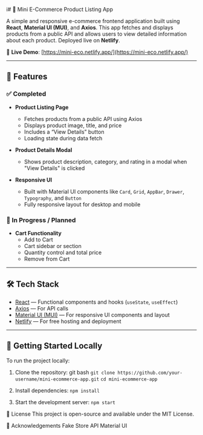 i# 🛒 Mini E-Commerce Product Listing App

A simple and responsive e-commerce frontend application built using **React**, **Material UI (MUI)**, and **Axios**. This app fetches and displays products from a public API and allows users to view detailed information about each product. Deployed live on **Netlify**.

🔗 **Live Demo**: [https://mini-eco.netlify.app/](https://mini-eco.netlify.app/)

---

## 📌 Features

### ✅ Completed
- **Product Listing Page**  
  - Fetches products from a public API using Axios  
  - Displays product image, title, and price  
  - Includes a “View Details” button  
  - Loading state during data fetch

- **Product Details Modal**  
  - Shows product description, category, and rating in a modal when "View Details" is clicked

- **Responsive UI**  
  - Built with Material UI components like `Card`, `Grid`, `AppBar`, `Drawer`, `Typography`, and `Button`  
  - Fully responsive layout for desktop and mobile

### 🚧 In Progress / Planned
- **Cart Functionality**  
  - Add to Cart  
  - Cart sidebar or section  
  - Quantity control and total price  
  - Remove from Cart

---

## 🛠️ Tech Stack

- [React](https://reactjs.org/) — Functional components and hooks (`useState`, `useEffect`)
- [Axios](https://axios-http.com/) — For API calls
- [Material UI (MUI)](https://mui.com/) — For responsive UI components and layout
- [Netlify](https://www.netlify.com/) — For free hosting and deployment


---

## 🧩 Getting Started Locally

To run the project locally:

1. Clone the repository:
   git bash
   ```git clone https://github.com/your-username/mini-ecommerce-app.git```
  ```cd mini-ecommerce-app```

2. Install dependencies:
   ```npm install```

3. Start the development server:
  ```npm start```

📄 License
This project is open-source and available under the MIT License.

🙌 Acknowledgements
  Fake Store API
  Material UI
